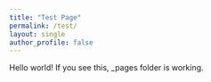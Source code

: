 ```yaml
---
title: "Test Page"
permalink: /test/
layout: single
author_profile: false
---
```


Hello world! If you see this, _pages folder is working.
